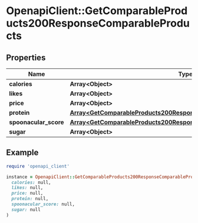 # OpenapiClient::GetComparableProducts200ResponseComparableProducts

## Properties

| Name | Type | Description | Notes |
| ---- | ---- | ----------- | ----- |
| **calories** | **Array&lt;Object&gt;** |  |  |
| **likes** | **Array&lt;Object&gt;** |  |  |
| **price** | **Array&lt;Object&gt;** |  |  |
| **protein** | [**Array&lt;GetComparableProducts200ResponseComparableProductsProteinInner&gt;**](GetComparableProducts200ResponseComparableProductsProteinInner.md) |  |  |
| **spoonacular_score** | [**Array&lt;GetComparableProducts200ResponseComparableProductsProteinInner&gt;**](GetComparableProducts200ResponseComparableProductsProteinInner.md) |  |  |
| **sugar** | **Array&lt;Object&gt;** |  |  |

## Example

```ruby
require 'openapi_client'

instance = OpenapiClient::GetComparableProducts200ResponseComparableProducts.new(
  calories: null,
  likes: null,
  price: null,
  protein: null,
  spoonacular_score: null,
  sugar: null
)
```

